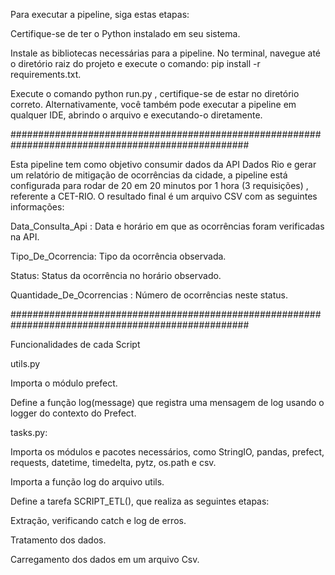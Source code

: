 Para executar a pipeline, siga estas etapas: 

Certifique-se de ter o Python instalado em seu sistema. 

Instale as bibliotecas necessárias para a pipeline. No terminal, navegue até o diretório raiz do projeto e execute o comando: pip install -r requirements.txt.

Execute o comando python run.py , certifique-se de estar no diretório correto. 
Alternativamente, você também pode executar a pipeline em qualquer IDE, abrindo o arquivo e executando-o diretamente.

###################################################################################################

Esta pipeline tem como objetivo consumir dados da API Dados Rio e gerar um relatório de mitigação de ocorrências da cidade, 
a pipeline está configurada para rodar de 20 em 20 minutos por 1 hora (3 requisições) , referente a CET-RIO. O resultado final é um arquivo CSV com as seguintes informações:

Data_Consulta_Api : Data e horário em que as ocorrências foram verificadas na API.

Tipo_De_Ocorrencia: Tipo da ocorrência observada.

Status: Status da ocorrência no horário observado.

Quantidade_De_Ocorrencias : Número de ocorrências neste status.

###################################################################################################

Funcionalidades de cada Script 

utils.py

  Importa o módulo prefect.
  
  Define a função log(message) que registra uma mensagem de log usando o logger do contexto do Prefect.

tasks.py:

  Importa os módulos e pacotes necessários, como StringIO, pandas, prefect, requests, datetime, timedelta, pytz, os.path e csv.
  
  Importa a função log do arquivo utils.

  Define a tarefa SCRIPT_ETL(), que realiza as seguintes etapas:
  
  Extração, verificando catch e log de erros. 
    
  Tratamento dos dados. 
    
  Carregamento dos dados em um arquivo Csv.
